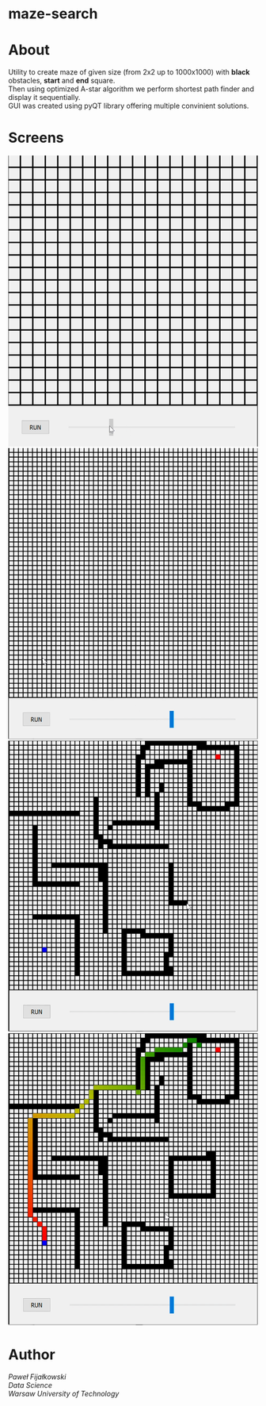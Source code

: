 # maze-search
# About
Utility to create maze of given size (from 2x2 up to 1000x1000) with **black** obstacles, **start** and **end** square.  
Then using optimized A-star algorithm we perform shortest path finder and display it sequentially.  
GUI was created using pyQT library offering multiple convinient solutions.  
# Screens
![slider](slider1.png)
![slider1](slider2.png)
![obstacles](obstacles.png)  
![solved](solved.png)  
# Author
_Paweł Fijałkowski_  
_Data Science_  
_Warsaw University of Technology_
